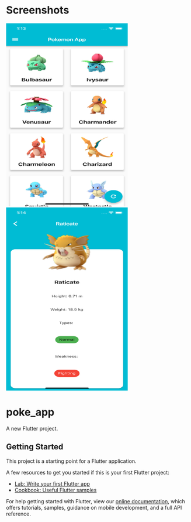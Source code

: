 # Screenshots
<div align="justify & center">
    <img src="/images/img1.png" width="333px" height="500px" </img>
    <img src="/images/img2.png" width="333px" height="500px" </img> 
</div>

# poke_app

A new Flutter project.

## Getting Started

This project is a starting point for a Flutter application.

A few resources to get you started if this is your first Flutter project:

- [Lab: Write your first Flutter app](https://flutter.io/docs/get-started/codelab)
- [Cookbook: Useful Flutter samples](https://flutter.io/docs/cookbook)

For help getting started with Flutter, view our 
[online documentation](https://flutter.io/docs), which offers tutorials, 
samples, guidance on mobile development, and a full API reference.
